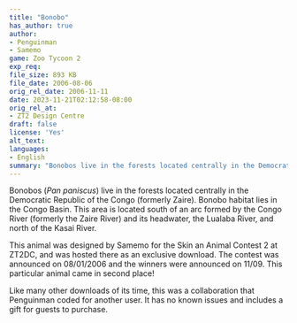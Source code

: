 ```yaml
---
title: "Bonobo"
has_author: true
author:
- Penguinman
- Samemo
game: Zoo Tycoon 2
exp_req: 
file_size: 893 KB
file_date: 2006-08-06
orig_rel_date: 2006-11-11
date: 2023-11-21T02:12:58-08:00
orig_rel_at: 
- ZT2 Design Centre
draft: false
license: 'Yes'
alt_text: 
languages:
- English
summary: "Bonobos live in the forests located centrally in the Democratic Republic of the Congo (formerly Zaire)."
---
```

Bonobos (*Pan paniscus*) live in the forests located centrally in the Democratic Republic of the Congo (formerly Zaire). Bonobo habitat lies in the Congo Basin. This area is located south of an arc formed by the Congo River (formerly the Zaire River) and its headwater, the Lualaba River, and north of the Kasai River.

This animal was designed by Samemo for the Skin an Animal Contest 2 at ZT2DC, and was hosted there as an exclusive download. The contest was announced on 08/01/2006 and the winners were announced on 11/09. This particular animal came in second place!

Like many other downloads of its time, this was a collaboration that Penguinman coded for another user. It has no known issues and includes a gift for guests to purchase.